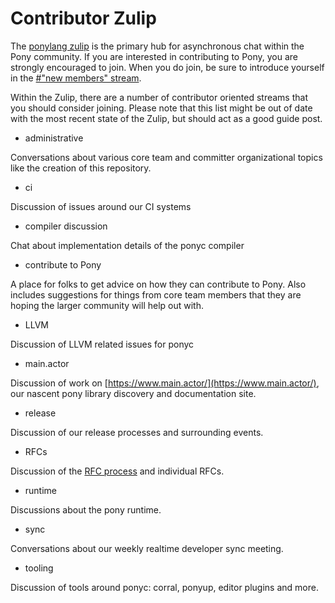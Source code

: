 # Contributor Zulip

The [ponylang zulip](https://ponylang.zulipchat.com/) is the primary hub for asynchronous chat within the Pony community. If you are interested in contributing to Pony, you are strongly encouraged to join. When you do join, be sure to introduce yourself in the [#"new members" stream](https://ponylang.zulipchat.com/#narrow/stream/189935-new-members).

Within the Zulip, there are a number of contributor oriented streams that you should consider joining. Please note that this list might be out of date with the most recent state of the Zulip, but should act as a good guide post.

- administrative

Conversations about various core team and committer organizational topics like the creation of this repository.

- ci

Discussion of issues around our CI systems

- compiler discussion

Chat about implementation details of the ponyc compiler

- contribute to Pony

A place for folks to get advice on how they can contribute to Pony. Also includes suggestions for things from core team members that they are hoping the larger community will help out with.

- LLVM

Discussion of LLVM related issues for ponyc

- main.actor

Discussion of work on [https://www.main.actor/](https://www.main.actor/), our nascent pony library discovery and documentation site.

- release

Discussion of our release processes and surrounding events.

- RFCs

Discussion of the [RFC process](https://github.com/ponylang/rfcs/blob/master/README.md) and individual RFCs.

- runtime

Discussions about the pony runtime.

- sync

Conversations about our weekly realtime developer sync meeting.

- tooling

Discussion of tools around ponyc: corral, ponyup, editor plugins and more.
